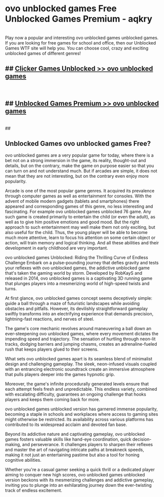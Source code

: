 # ovo unblocked games  Free Unblocked Games Premium - aqkry <br>
<br>
Play now a popular and interesting ovo unblocked games unblocked games. If you are looking for free games for school and office, then our Unblocked Games WTF site will help you. You can choose cool, crazy and exciting unblocked games of different genres!


## ##  [Clicker Games Unblocked >> ovo unblocked games](http://freeplayer.one?title=ovo_unblocked_games&ref=UGames)
  <br>

##  ## [Unblocked Games Premium >> ovo unblocked games](http://freeplayer.one?title=ovo_unblocked_games&ref=UGames)
  <br>
  ##



## Unblocked Games ovo unblocked games Free?

ovo unblocked games are a very popular game for today, where there is a bet not on a strong immersion in the game, its reality, thought-out and details, but on the contrary, make the game on purpose easier so that you can turn on and not understand much. But if arcades are simple, it does not mean that they are not interesting, but on the contrary even enjoy more popularity.

Arcade is one of the most popular game genres. It acquired its prevalence through computer games as well as entertainment for consoles. With the advent of mobile modern gadgets (tablets and smartphones) there appeared and corresponding games of this genre, no less interesting and fascinating. For example ovo unblocked games unblocked 76 game. Any such game is created primarily to entertain the child (or even the adult), as well as to give him positive emotions and good mood. But the right approach to such entertainment may well make them not only exciting, but also useful for the child. Thus, the young player will be able to become much more attentive, learn to focus his attention on some certain object or action, will train memory and logical thinking. And all these abilities and their development in early childhood are very important.

ovo unblocked games Unblocked: Riding the Thrilling Curve of Endless Challenge
Embark on a pulse-pounding journey that defies gravity and tests your reflexes with ovo unblocked games, the addictive unblocked game that's taken the gaming world by storm. Developed by RobKayS and released in 2014, ovo unblocked games is a captivating 3D running game that plunges players into a mesmerizing world of high-speed twists and turns.

At first glance, ovo unblocked games concept seems deceptively simple: guide a ball through a maze of futuristic landscapes while avoiding obstacles and pitfalls. However, its devilishly straightforward gameplay swiftly transforms into an electrifying experience that demands precision, lightning-fast reactions, and nerves of steel.

The game's core mechanic revolves around maneuvering a ball down an ever-steepening ovo unblocked games, where every movement dictates the impending speed and trajectory. The sensation of hurtling through neon-lit tracks, dodging barriers and jumping chasms, creates an adrenaline-fueled rush that keeps players glued to their screens.

What sets ovo unblocked games apart is its seamless blend of minimalist design and challenging gameplay. The sleek, neon-infused visuals coupled with an entrancing electronic soundtrack create an immersive atmosphere that pulls players deeper into the games hypnotic grip.

Moreover, the game's infinite procedurally generated levels ensure that each attempt feels fresh and unpredictable. This endless variety, combined with escalating difficulty, guarantees an ongoing challenge that hooks players and keeps them coming back for more.

ovo unblocked games unblocked version has garnered immense popularity, becoming a staple in schools and workplaces where access to gaming sites might otherwise be restricted. Its availability across various platforms has contributed to its widespread acclaim and devoted fan base.

Beyond its addictive nature and captivating gameplay, ovo unblocked games fosters valuable skills like hand-eye coordination, quick decision-making, and perseverance. It challenges players to sharpen their reflexes and master the art of navigating intricate paths at breakneck speeds, making it not just an entertaining pastime but also a tool for honing cognitive abilities.

Whether you're a casual gamer seeking a quick thrill or a dedicated player aiming to conquer new high scores, ovo unblocked games unblocked version beckons with its mesmerizing challenges and addictive gameplay, inviting you to plunge into an exhilarating journey down the ever-twisting track of endless excitement.